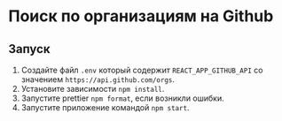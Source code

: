 # Поиск по организациям на Github

## Запуск
1. Создайте файл `.env` который содержит `REACT_APP_GITHUB_API` со значением `https://api.github.com/orgs`. 
2. Установите зависимости `npm install`.
3. Запустите prettier `npm format`, если возникли ошибки.
4. Запустите приложение командой `npm start`.